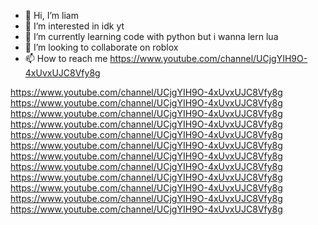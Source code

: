 - 👋 Hi, I’m liam
- 👀 I’m interested in idk yt
- 🌱 I’m currently learning code with python but i wanna lern lua
- 💞️ I’m looking to collaborate on roblox
- 📫 How to reach me https://www.youtube.com/channel/UCjgYIH9O-4xUvxUJC8Vfy8g 

<!---
LiamBelcher/LiamBelcher is a ✨ special ✨ repository because its `README.md` (this file) appears on your GitHub profile.
You can click the Preview link to take a look at your changes.
--->
https://www.youtube.com/channel/UCjgYIH9O-4xUvxUJC8Vfy8g 
 https://www.youtube.com/channel/UCjgYIH9O-4xUvxUJC8Vfy8g 
 https://www.youtube.com/channel/UCjgYIH9O-4xUvxUJC8Vfy8g 
 https://www.youtube.com/channel/UCjgYIH9O-4xUvxUJC8Vfy8g 
 https://www.youtube.com/channel/UCjgYIH9O-4xUvxUJC8Vfy8g 
 https://www.youtube.com/channel/UCjgYIH9O-4xUvxUJC8Vfy8g 
 https://www.youtube.com/channel/UCjgYIH9O-4xUvxUJC8Vfy8g 
 https://www.youtube.com/channel/UCjgYIH9O-4xUvxUJC8Vfy8g 
 https://www.youtube.com/channel/UCjgYIH9O-4xUvxUJC8Vfy8g 
 https://www.youtube.com/channel/UCjgYIH9O-4xUvxUJC8Vfy8g 
 https://www.youtube.com/channel/UCjgYIH9O-4xUvxUJC8Vfy8g 
 https://www.youtube.com/channel/UCjgYIH9O-4xUvxUJC8Vfy8g 
 
